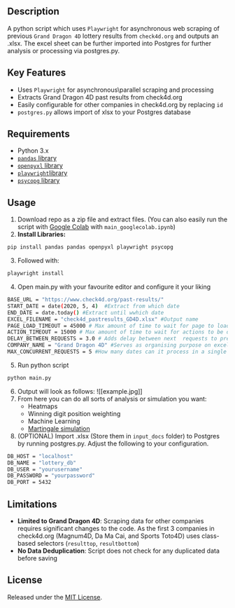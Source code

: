 ## Description
A python script which uses `Playwright` for asynchronous web scraping of previous `Grand Dragon 4D` lottery results from `check4d.org` and outputs an .xlsx. The excel sheet can be further imported into Postgres for further analysis or processing via postgres.py.
## Key Features

- Uses `Playwright` for asynchronous\parallel scraping and processing
- Extracts Grand Dragon 4D past results  from check4d.org
- Easily configurable for other companies in check4d.org by replacing `id` 
- `postgres.py` allows import of xlsx to your Postgres database
## Requirements

- Python 3.x
- [`pandas` library](https://pandas.pydata.org/)
- [`openpyxl` library](https://pypi.org/project/openpyxl/)
- [`playwright`library](https://playwright.dev/python/)
- [`psycopg`  library](https://www.psycopg.org/psycopg3/)

## Usage

1. Download repo as a zip file and extract files. (You can also easily run the script with [Google Colab](https://colab.research.google.com/) with `main_googlecolab.ipynb`)
2. **Install Libraries:**
```bash
pip install pandas pandas openpyxl playwright psycopg
```
3. Followed with:
```bash
playwright install
```
4.  Open main.py with your favourite editor and configure it your liking
```bash
BASE_URL = "https://www.check4d.org/past-results/"
START_DATE = date(2020, 5, 4)  #Extract from which date
END_DATE = date.today() #Extract until wwhich date
EXCEL_FILENAME = "check4d_pastresults_GD4D.xlsx" #Output name
PAGE_LOAD_TIMEOUT = 45000 # Max amount of time to wait for page to load completely, if page doesn't load it will throw an error
ACTION_TIMEOUT = 15000 # Max amount of time to wait for actions to be done (i.e finding class id or element)
DELAY_BETWEEN_REQUESTS = 3.0 # Adds delay between next  requests to prevent server overload or being flagged as a bot
COMPANY_NAME = "Grand Dragon 4D" #Serves as organising purpose on excel output
MAX_CONCURRENT_REQUESTS = 5 #How many dates can it process in a single time. Adjust based on your PC capabilities
```
5. Run python script
```bash
python main.py
```
6. Output will look as follows:
   ![[example.jpg]]
7. From here you can do all sorts of analysis or simulation you want:
    - Heatmaps
    - Winning digit position weighting
    - Machine Learning
    - [Martingale simulation](https://en.wikipedia.org/wiki/Martingale_(betting_system))
8. (OPTIONAL) Import .xlsx (Store them in `input_docs` folder) to Postgres by running postgres.py. Adjust the following to your configuration.
```bash
DB_HOST = "localhost"
DB_NAME = "lottery_db"
DB_USER = "yourusername"
DB_PASSWORD = "yourpassword"
DB_PORT = 5432
```
## Limitations

-  **Limited to Grand Dragon 4D**: Scraping data for other companies requires significant changes to the code. As the first 3 companies in check4d.org (Magnum4D, Da Ma Cai, and Sports Toto4D) uses class-based selectors (`resulttop`, `resultbottom`)
- **No Data Deduplication**: Script does not check for any duplicated data before saving
## License

Released under the [MIT License](https://opensource.org/licenses/MIT).